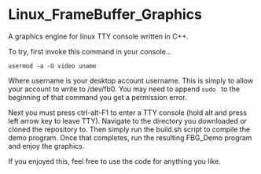 # Linux_FrameBuffer_Graphics
A graphics engine for linux TTY console written in C++.

To try, first invoke this command in your console...

<code>usermod -a -G video uname</code>

Where username is your desktop account username.
This is simply to allow your account to write to /dev/fb0.
You may need to append <code>sudo </code> to the beginning of that command you get a permission error.

Next you must press ctrl-alt-F1 to enter a TTY console (hold alt and press left arrow key to leave TTY).
Navigate to the directory you downloaded or cloned the repository to.
Then simply run the build.sh script to compile the demo program.
Once that completes, run the resulting FBG_Demo program and enjoy the graphics.

If you enjoyed this, feel free to use the code for anything you like.
